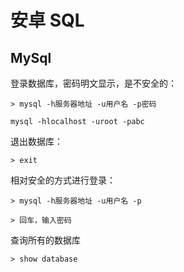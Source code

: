 
# 安卓 SQL


## MySql

登录数据库，密码明文显示，是不安全的：

`> mysql -h服务器地址 -u用户名 -p密码`

```
mysql -hlocalhost -uroot -pabc
```

退出数据库：

`> exit`

相对安全的方式进行登录：

`> mysql -h服务器地址 -u用户名 -p `  

`> 回车，输入密码`


查询所有的数据库

`> show database`


